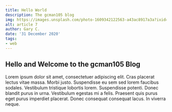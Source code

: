 ```yaml
---
title: Hello World
description: The gcman105 blog
img: https://images.unsplash.com/photo-1609342122563-a43ac8917a3a?ixid=MXwxMjA3fDB8MHxwaG90by1wYWdlfHx8fGVufDB8fHw%3D&ixlib=rb-1.2.1&auto=format&fit=crop&w=1650&q=80
alt: article 7
author: Gary C.
date: '31 December 2020'
tags:
- web
---
```


## Hello and Welcome to the gcman105 Blog

Lorem ipsum dolor sit amet, consectetuer adipiscing elit. Cras placerat lectus vitae massa. Morbi justo. Suspendisse eu sem sed lorem faucibus sodales. Vestibulum tristique lobortis lorem. Suspendisse potenti. Donec blandit purus in urna. Vestibulum egestas mi a felis. Praesent quis purus eget purus imperdiet placerat. Donec consequat consequat lacus. In viverra neque.




